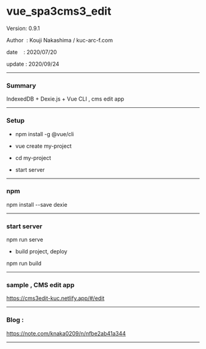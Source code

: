 ﻿# vue_spa3cms3_edit

 Version: 0.9.1

 Author  : Kouji Nakashima / kuc-arc-f.com

 date    : 2020/07/20 

 update  : 2020/09/24

***
### Summary

IndexedDB + Dexie.js + Vue CLI , cms edit app


***
### Setup

* npm install -g @vue/cli

* vue create my-project

* cd my-project

* start server

***
### npm

npm install --save dexie

***
### start server
npm run serve

* build project, deploy

npm run build

***
### sample , CMS edit app

https://cms3edit-kuc.netlify.app/#/edit

***
### Blog :

https://note.com/knaka0209/n/nfbe2ab41a344

***

